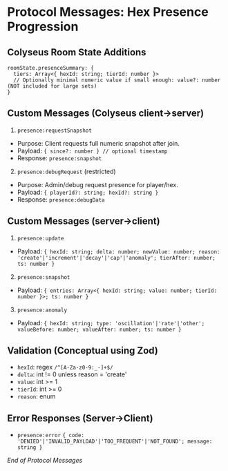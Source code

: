 # Protocol Messages: Hex Presence Progression

## Colyseus Room State Additions
```
roomState.presenceSummary: {
  tiers: Array<{ hexId: string; tierId: number }>
  // Optionally minimal numeric value if small enough: value?: number (NOT included for large sets)
}
```

## Custom Messages (Colyseus client->server)
1. `presence:requestSnapshot`
- Purpose: Client requests full numeric snapshot after join.
- Payload: `{ since?: number } // optional timestamp` 
- Response: `presence:snapshot`

2. `presence:debugRequest` (restricted)
- Purpose: Admin/debug request presence for player/hex.
- Payload: `{ playerId?: string; hexId?: string }`
- Response: `presence:debugData`

## Custom Messages (server->client)
1. `presence:update`
- Payload: `{ hexId: string; delta: number; newValue: number; reason: 'create'|'increment'|'decay'|'cap'|'anomaly'; tierAfter: number; ts: number }`

2. `presence:snapshot`
- Payload: `{ entries: Array<{ hexId: string; value: number; tierId: number }>; ts: number }`

3. `presence:anomaly`
- Payload: `{ hexId: string; type: 'oscillation'|'rate'|'other'; valueBefore: number; valueAfter: number; ts: number }`

## Validation (Conceptual using Zod)
- `hexId`: regex `/^[A-Za-z0-9:_-]+$/`
- `delta`: int != 0 unless reason = 'create'
- `value`: int >= 1
- `tierId`: int >= 0
- `reason`: enum

## Error Responses (Server->Client)
- `presence:error` `{ code: 'DENIED'|'INVALID_PAYLOAD'|'TOO_FREQUENT'|'NOT_FOUND'; message: string }`

*End of Protocol Messages*
